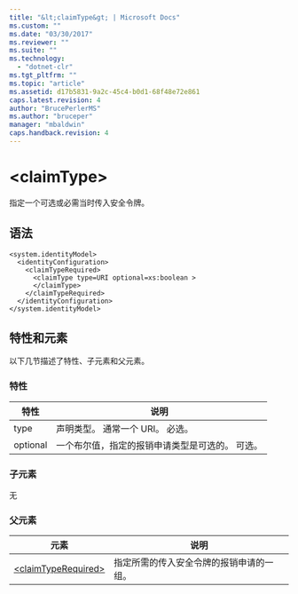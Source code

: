 ```yaml
---
title: "&lt;claimType&gt; | Microsoft Docs"
ms.custom: ""
ms.date: "03/30/2017"
ms.reviewer: ""
ms.suite: ""
ms.technology: 
  - "dotnet-clr"
ms.tgt_pltfrm: ""
ms.topic: "article"
ms.assetid: d17b5831-9a2c-45c4-b0d1-68f48e72e861
caps.latest.revision: 4
author: "BrucePerlerMS"
ms.author: "bruceper"
manager: "mbaldwin"
caps.handback.revision: 4
---
```

# &lt;claimType&gt;
指定一个可选或必需当时传入安全令牌。  
  
## 语法  
  
```  
<system.identityModel>  
  <identityConfiguration>  
    <claimTypeRequired>  
      <claimType type=URI optional=xs:boolean >  
      </claimType>  
    </claimTypeRequired>  
  </identityConfiguration>  
</system.identityModel>  
```  
  
## 特性和元素  
 以下几节描述了特性、子元素和父元素。  
  
### 特性  
  
|特性|说明|  
|--------|--------|  
|type|声明类型。  通常一个 URI。  必选。|  
|optional|一个布尔值，指定的报销申请类型是可选的。  可选。|  
  
### 子元素  
 无  
  
### 父元素  
  
|元素|说明|  
|--------|--------|  
|[\<claimTypeRequired\>](../../../../../docs/framework/configure-apps/file-schema/windows-identity-foundation/claimtyperequired.md)|指定所需的传入安全令牌的报销申请的一组。|